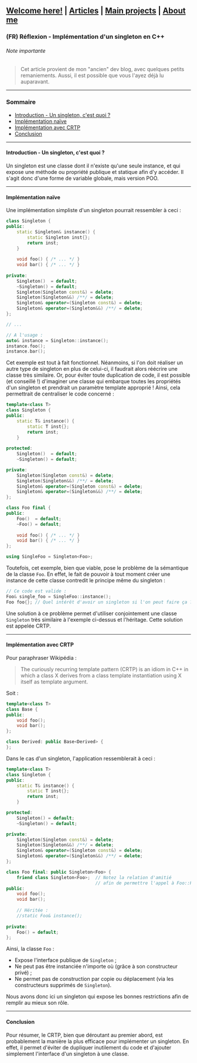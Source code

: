 ## [Welcome here!](https://vpenando.github.io) | [Articles](https://vpenando.github.io/articles.html) | [Main projects](https://vpenando.github.io/projects.html) | [About me](https://vpenando.github.io/about.html)

### (FR) Réflexion - Implémentation d'un singleton en C++

###### Note importante
> Cet article provient de mon "ancien" dev blog, avec quelques petits remaniements. Aussi, il est possible que vous l'ayez déjà lu auparavant.

---

### Sommaire
* [Introduction - Un singleton, c'est quoi ?](#singleton)
* [Implémentation naïve](#implementation_naive)
* [Implémentation avec CRTP](#implementation_crtp)
* [Conclusion](#conclusion)

---

#### <a name="singleton">Introduction - Un singleton, c'est quoi ?</a>
Un singleton est une classe dont il n'existe qu'une seule instance, et qui expose une méthode ou propriété publique et statique afin d'y accéder. Il s'agit donc d'une forme de variable globale, mais version POO.

---

#### <a name="implementation_naive">Implémentation naïve</a>
Une implémentation simpliste d'un singleton pourrait ressembler à ceci :
```cpp
class Singleton {
public:
    static Singleton& instance() {
        static Singleton inst{};
        return inst;
    }
  
    void foo() { /* ... */ }
    void bar() { /* ... */ }
    
private:
    Singleton()  = default;
    ~Singleton() = default;
    Singleton(Singleton const&) = delete;
    Singleton(Singleton&&) /**/ = delete;
    Singleton& operator=(Singleton const&) = delete;
    Singleton& operator=(Singleton&&) /**/ = delete;
};

// ...

// A l'usage :
auto& instance = Singleton::instance();
instance.foo();
instance.bar();
```
Cet exemple est tout à fait fonctionnel. Néanmoins, si l'on doit réaliser un autre type de singleton en plus de celui-ci, il faudrait alors réécrire une classe très similaire.
Or, pour éviter toute duplication de code, il est possible (et conseillé !) d'imaginer une classe qui embarque toutes les propriétés d'un singleton et prendrait un paramètre template approprié ! Ainsi, cela permettrait de centraliser le code concerné :

```cpp
template<class T>
class Singleton {
public:
    static T& instance() {
        static T inst{};
        return inst;
    }
  
protected:
    Singleton()  = default;
    ~Singleton() = default;

private:
    Singleton(Singleton const&) = delete;
    Singleton(Singleton&&) /**/ = delete;
    Singleton& operator=(Singleton const&) = delete;
    Singleton& operator=(Singleton&&) /**/ = delete;
};

class Foo final {
public:
    Foo()  = default;
    ~Foo() = default;
  
    void foo() { /* ... */ }
    void bar() { /* ... */ }
};

using SingleFoo = Singleton<Foo>;
```
Toutefois, cet exemple, bien que viable, pose le problème de la sémantique de la classe `Foo`. En effet, le fait de pouvoir à tout moment créer une instance de cette classe contredit le principe même du singleton :
```cpp
// Ce code est valide :
Foo& single_foo = SingleFoo::instance();
Foo foo{}; // Quel intérêt d'avoir un singleton si l'on peut faire ça ?
```

Une solution à ce problème permet d'utiliser conjointement une classe `Singleton` très similaire à l'exemple ci-dessus et l'héritage. Cette solution est appelée CRTP.

---

#### <a name="implementation_crtp">Implémentation avec CRTP</a>

Pour paraphraser Wikipédia :
> The curiously recurring template pattern (CRTP) is an idiom in C++ in which a class X derives from a class template instantiation using X itself as template argument.

Soit :
```cpp
template<class T>
class Base {
public:
    void foo();
    void bar();
};

class Derived: public Base<Derived> {
};
```
Dans le cas d'un singleton, l'application ressemblerait à ceci :
```cpp
template<class T>
class Singleton {
public:
    static T& instance() {
        static T inst{};
        return inst;
    }

protected:
    Singleton() = default;
    ~Singleton() = default;

private:
    Singleton(Singleton const&) = delete;
    Singleton(Singleton&&) /**/ = delete;
    Singleton& operator=(Singleton const&) = delete;
    Singleton& operator=(Singleton&&) /**/ = delete;
};

class Foo final: public Singleton<Foo> {
    friend class Singleton<Foo>;  // Notez la relation d'amitié
                                  // afin de permettre l'appel à Foo::Foo() depuis Singleton
public:
    void foo();
    void bar();
    
    // Héritée :
    //static Foo& instance();
    
private:
    Foo() = default;
};
```
Ainsi, la classe `Foo` :
* Expose l'interface publique de `Singleton` ;
* Ne peut pas être instanciée n'importe où (grâce à son constructeur privé) ;
* Ne permet pas de construction par copie ou déplacement (via les constructeurs supprimés de `Singleton`).

Nous avons donc ici un singleton qui expose les bonnes restrictions afin de remplir au mieux son rôle.

---

#### <a name="conclusion">Conclusion</a>
Pour résumer, le CRTP, bien que déroutant au premier abord, est probablement la manière la plus efficace pour implémenter un singleton. En effet, il permet d'éviter de dupliquer inutilement du code et d'ajouter simplement l'interface d'un singleton à une classe.
